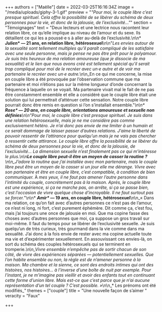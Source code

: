 +++
authors = ["Maëlle"]
date = 2022-03-25T16:16:34Z
image = "/media/uploads/giphy-3-1.gif"
preview = "_\"Pour moi, le couple libre c’est presque spirituel. Cela offre la possibilité de se libérer du schéma de deux personnes pour la vie, et donc de la jalousie, de l’exclusivité...\"_"
section = "Témoignages"
text = "Deux lecteurs et une lectrice nous racontent leur relation libre, ce qu’elle implique au niveau de l’amour et du sexe. Ils détaillent ce qui les a poussé·e·s à aller au-delà de l’exclusivité.\n\n* **_Julien_&ast;&nbsp;&mdash;&nbsp;21 ans, en relation libre, hétérosexuel**\n\n\"_Les envies autour de la sexualité sont tellement multiples qu’il paraît compliqué de les satisfaire avec une seule personne, mais je pense ne pas être prêt pour le polyamour. Je suis très heureux de ma relation amoureuse (que je dissocie de ma sexualité) et le lien que nous avons créé est tellement spécial qu’il serait trop compliqué pour moi de le recréer avec un·e autre et de voir ma partenaire le recréer avec un·e autre._\n\n_En ce qui me concerne, la mise en couple libre a été provoquée par l’observation commune que ma partenaire et moi n’étions pas sur la même longueur d’onde concernant la fréquence à laquelle on se voyait. Ma partenaire vivait mal le fait de ne pas être constamment ensemble et elle a considéré que le couple libre était une solution qui lui permettrait d’atténuer cette sensation. Notre couple libre pourrait donc être remis en question si l’on s’installait ensemble.\"_\n\n* **_Rose&ast;_&nbsp;&mdash;&nbsp;20 ans, en couple libre, orientations amoureuse et sexuelle non définies**\n\n\"_Pour moi, le couple libre c’est presque spirituel. Je suis dans une relation hétérosexuelle, mais je ne me considère pas comme exclusivement hétéro. Je n’ai donc pas envie de me limiter à un humain et ce serait dommage de laisser passer d’autres relations. J’aime la liberté de pouvoir ressentir de l’attirance pour quelqu’un mais je ne vais pas chercher à ressentir cette attirance. Le couple libre offre la possibilité de se libérer du schéma de deux personnes pour la vie, et donc de la jalousie, de l’exclusivité... La dimension sexuelle n’est finalement pas ce qui m’intéresse le plus._\n\n**Le couple libre peut-il être un moyen de casser la routine&nbsp;?**\n\n_J’adore la routine que j’ai installée avec mon partenaire, mais le couple libre peut être un moyen de la casser si un jour elle me dérange. Vivre avec son partenaire et être en couple libre, c’est compatible, à condition de bien communiquer._ À _mes yeux, il ne faut pas amener l’autre personne dans l’intimité du couple, concrètement pas à la maison. Après, le couple libre est une expérience, si ça ne marche pas, on arrête, si ça se passe bien, c’est l’occasion de vivre quelque chose d’incroyable. Il ne faut surtout pas se forcer._\"\n\n* **_Amir&ast;_&nbsp;&mdash;&nbsp;19 ans, en couple libre, hétérosexuel**\n\n_&laquo;&nbsp;Dans ma relation, ce qu’on fait avec d’autres personnes ce n’est pas de l’amour, ce n’est ni long, ni fort, c’est purement éphémère. Dit comme ça, c’est fou, mais j’ai toujours une once de jalousie en moi. Que ma copine fasse des choses avec d’autres personnes que moi, ça suppose un gros travail sur moi-même. Il faut du temps pour se libérer de l’exclusivité sexuelle. Je suis quelqu’un de très curieux, très gourmand dans la vie comme dans ma sexualité. J’ai donc à la fois envie de rester avec ma copine actuelle toute ma vie et d’expérimenter sexuellement. En assouvissant ces envies-là, on sort du schéma des couples hétérosexuels qui se terminent en tromperie._\n\n_Vivre ensemble n’empêche pas de sortir chacun de son côté, de vivre des expériences séparées&nbsp;&mdash;&nbsp;potentiellement sexuelles. Que l’on habite ensemble ou non, la règle est de n’amener personne à la maison. Ma chambre et la sienne, ce sont des endroits intimes qui ont des histoires, nos histoires... à l’inverse d’une boîte de nuit par exemple. Pour l’instant, je ne m’imagine pas vieillir et avoir des enfants tout en continuant cette forme d’union libre. Mais est-ce que c’est parce que je n’ai aucune représentation d’un tel couple&nbsp;? C’est possible.&nbsp;&raquo;_\n\n_&ast; Les prénoms ont été modifiés_"
themes = ["couple"]
title = "Une nouvelle façon de s’aimer "
veracity = "Faux"

+++
